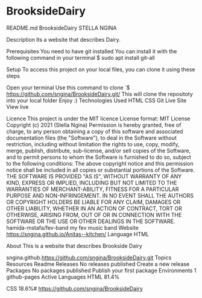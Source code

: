 # BrooksideDairy
README.md BrooksideDairy STELLA NGINA

Description Its a website that describes Dairy.

Prerequisites You need to have git installed You can install it with the following command in your terminal $ sudo apt install git-all

Setup To access this project on your local files, you can clone it using these steps

Open your terminal Use this command to clone `$ https://github.com/sngina/BrooksideDairy.git/ This will clone the repositoty into your local folder Enjoy :) Technologies Used HTML CSS Git Live Site View live

Licence This project is under the MIT licence License format: MIT License Copyright (c) 2021 (Stella Ngina) Permission is hereby granted, free of charge, to any person obtaining a copy of this software and associated documentation files (the "Software"), to deal in the Software without restriction, including without limitation the rights to use, copy, modify, merge, publish, distribute, sub-license, and/or sell copies of the Software, and to permit persons to whom the Software is furnished to do so, subject to the following conditions: The above copyright notice and this permission notice shall be included in all copies or substantial portions of the Software. THE SOFTWARE IS PROVIDED "AS IS", WITHOUT WARRANTY OF ANY KIND, EXPRESS OR IMPLIED, INCLUDING BUT NOT LIMITED TO THE WARRANTIES OF MERCHANT-ABILITY, FITNESS FOR A PARTICULAR PURPOSE AND NON-INFRINGEMENT. IN NO EVENT SHALL THE AUTHORS OR COPYRIGHT HOLDERS BE LIABLE FOR ANY CLAIM, DAMAGES OR OTHER LIABILITY, WHETHER IN AN ACTION OF CONTRACT, TORT OR OTHERWISE, ARISING FROM, OUT OF OR IN CONNECTION WITH THE SOFTWARE OR THE USE OR OTHER DEALINGS IN THE SOFTWARE. hamida-mstafa/fev-band my fev music band Website https://sngina.github.io/Anitas--kitchen/ Language HTML

About This is a website that describes Brookside Dairy

sngina.github.https://github.com/sngina/BrooksideDairy.git Topics Resources Readme Releases No releases published Create a new release Packages No packages published Publish your first package Environments 1 github-pages Active Languages HTML 81.4%

CSS 18.6%# https://github.com/sngina/BrooksideDairy
